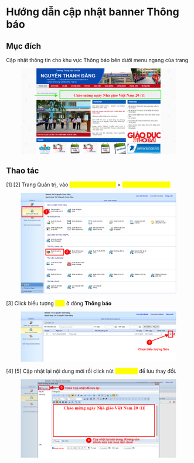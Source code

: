 # Hướng dẫn cập nhật banner Thông báo

## Mục đích

Cập nhật thông tin cho khu vực Thông báo bên dưới menu ngang của trang

<figure><img src="../.gitbook/assets/image (72).png" alt=""><figcaption></figcaption></figure>

## Thao tác

\[1] \[2] Trang Quản trị, vào <mark style="color:yellow;">**Danh sách Module**</mark> > <mark style="color:yellow;">**Quản trị Quảng cáo**</mark>

<figure><img src="../.gitbook/assets/image (39).png" alt=""><figcaption></figcaption></figure>

\[3] Click biểu tượng <mark style="color:yellow;">**Sửa**</mark> ở dòng **Thông báo**

<figure><img src="../.gitbook/assets/image (98).png" alt=""><figcaption></figcaption></figure>

\[4] \[5] Cập nhật lại nội dung mới rồi click nút <mark style="color:yellow;">**Cập nhật**</mark> để lưu thay đổi.

<figure><img src="../.gitbook/assets/image (51).png" alt=""><figcaption></figcaption></figure>

